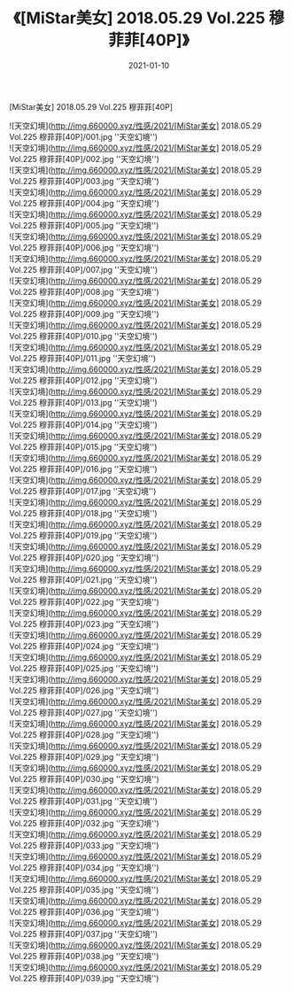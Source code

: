 ﻿---
layout: post
title:  《[MiStar美女] 2018.05.29 Vol.225 穆菲菲[40P]》
date:   2021-01-10
img: http://img.660000.xyz/性感/2021/[MiStar美女] 2018.05.29 Vol.225 穆菲菲[40P]/000.jpg
categories: [美女, 性感, 泳衣]
---

[MiStar美女] 2018.05.29 Vol.225 穆菲菲[40P]



![天空幻境](http://img.660000.xyz/性感/2021/[MiStar美女] 2018.05.29 Vol.225 穆菲菲[40P]/001.jpg ''天空幻境'') <br>
![天空幻境](http://img.660000.xyz/性感/2021/[MiStar美女] 2018.05.29 Vol.225 穆菲菲[40P]/002.jpg ''天空幻境'') <br>
![天空幻境](http://img.660000.xyz/性感/2021/[MiStar美女] 2018.05.29 Vol.225 穆菲菲[40P]/003.jpg ''天空幻境'') <br>
![天空幻境](http://img.660000.xyz/性感/2021/[MiStar美女] 2018.05.29 Vol.225 穆菲菲[40P]/004.jpg ''天空幻境'') <br>
![天空幻境](http://img.660000.xyz/性感/2021/[MiStar美女] 2018.05.29 Vol.225 穆菲菲[40P]/005.jpg ''天空幻境'') <br>
![天空幻境](http://img.660000.xyz/性感/2021/[MiStar美女] 2018.05.29 Vol.225 穆菲菲[40P]/006.jpg ''天空幻境'') <br>
![天空幻境](http://img.660000.xyz/性感/2021/[MiStar美女] 2018.05.29 Vol.225 穆菲菲[40P]/007.jpg ''天空幻境'') <br>
![天空幻境](http://img.660000.xyz/性感/2021/[MiStar美女] 2018.05.29 Vol.225 穆菲菲[40P]/008.jpg ''天空幻境'') <br>
![天空幻境](http://img.660000.xyz/性感/2021/[MiStar美女] 2018.05.29 Vol.225 穆菲菲[40P]/009.jpg ''天空幻境'') <br>
![天空幻境](http://img.660000.xyz/性感/2021/[MiStar美女] 2018.05.29 Vol.225 穆菲菲[40P]/010.jpg ''天空幻境'') <br>
![天空幻境](http://img.660000.xyz/性感/2021/[MiStar美女] 2018.05.29 Vol.225 穆菲菲[40P]/011.jpg ''天空幻境'') <br>
![天空幻境](http://img.660000.xyz/性感/2021/[MiStar美女] 2018.05.29 Vol.225 穆菲菲[40P]/012.jpg ''天空幻境'') <br>
![天空幻境](http://img.660000.xyz/性感/2021/[MiStar美女] 2018.05.29 Vol.225 穆菲菲[40P]/013.jpg ''天空幻境'') <br>
![天空幻境](http://img.660000.xyz/性感/2021/[MiStar美女] 2018.05.29 Vol.225 穆菲菲[40P]/014.jpg ''天空幻境'') <br>
![天空幻境](http://img.660000.xyz/性感/2021/[MiStar美女] 2018.05.29 Vol.225 穆菲菲[40P]/015.jpg ''天空幻境'') <br>
![天空幻境](http://img.660000.xyz/性感/2021/[MiStar美女] 2018.05.29 Vol.225 穆菲菲[40P]/016.jpg ''天空幻境'') <br>
![天空幻境](http://img.660000.xyz/性感/2021/[MiStar美女] 2018.05.29 Vol.225 穆菲菲[40P]/017.jpg ''天空幻境'') <br>
![天空幻境](http://img.660000.xyz/性感/2021/[MiStar美女] 2018.05.29 Vol.225 穆菲菲[40P]/018.jpg ''天空幻境'') <br>
![天空幻境](http://img.660000.xyz/性感/2021/[MiStar美女] 2018.05.29 Vol.225 穆菲菲[40P]/019.jpg ''天空幻境'') <br>
![天空幻境](http://img.660000.xyz/性感/2021/[MiStar美女] 2018.05.29 Vol.225 穆菲菲[40P]/020.jpg ''天空幻境'') <br>
![天空幻境](http://img.660000.xyz/性感/2021/[MiStar美女] 2018.05.29 Vol.225 穆菲菲[40P]/021.jpg ''天空幻境'') <br>
![天空幻境](http://img.660000.xyz/性感/2021/[MiStar美女] 2018.05.29 Vol.225 穆菲菲[40P]/022.jpg ''天空幻境'') <br>
![天空幻境](http://img.660000.xyz/性感/2021/[MiStar美女] 2018.05.29 Vol.225 穆菲菲[40P]/023.jpg ''天空幻境'') <br>
![天空幻境](http://img.660000.xyz/性感/2021/[MiStar美女] 2018.05.29 Vol.225 穆菲菲[40P]/024.jpg ''天空幻境'') <br>
![天空幻境](http://img.660000.xyz/性感/2021/[MiStar美女] 2018.05.29 Vol.225 穆菲菲[40P]/025.jpg ''天空幻境'') <br>
![天空幻境](http://img.660000.xyz/性感/2021/[MiStar美女] 2018.05.29 Vol.225 穆菲菲[40P]/026.jpg ''天空幻境'') <br>
![天空幻境](http://img.660000.xyz/性感/2021/[MiStar美女] 2018.05.29 Vol.225 穆菲菲[40P]/027.jpg ''天空幻境'') <br>
![天空幻境](http://img.660000.xyz/性感/2021/[MiStar美女] 2018.05.29 Vol.225 穆菲菲[40P]/028.jpg ''天空幻境'') <br>
![天空幻境](http://img.660000.xyz/性感/2021/[MiStar美女] 2018.05.29 Vol.225 穆菲菲[40P]/029.jpg ''天空幻境'') <br>
![天空幻境](http://img.660000.xyz/性感/2021/[MiStar美女] 2018.05.29 Vol.225 穆菲菲[40P]/030.jpg ''天空幻境'') <br>
![天空幻境](http://img.660000.xyz/性感/2021/[MiStar美女] 2018.05.29 Vol.225 穆菲菲[40P]/031.jpg ''天空幻境'') <br>
![天空幻境](http://img.660000.xyz/性感/2021/[MiStar美女] 2018.05.29 Vol.225 穆菲菲[40P]/032.jpg ''天空幻境'') <br>
![天空幻境](http://img.660000.xyz/性感/2021/[MiStar美女] 2018.05.29 Vol.225 穆菲菲[40P]/033.jpg ''天空幻境'') <br>
![天空幻境](http://img.660000.xyz/性感/2021/[MiStar美女] 2018.05.29 Vol.225 穆菲菲[40P]/034.jpg ''天空幻境'') <br>
![天空幻境](http://img.660000.xyz/性感/2021/[MiStar美女] 2018.05.29 Vol.225 穆菲菲[40P]/035.jpg ''天空幻境'') <br>
![天空幻境](http://img.660000.xyz/性感/2021/[MiStar美女] 2018.05.29 Vol.225 穆菲菲[40P]/036.jpg ''天空幻境'') <br>
![天空幻境](http://img.660000.xyz/性感/2021/[MiStar美女] 2018.05.29 Vol.225 穆菲菲[40P]/037.jpg ''天空幻境'') <br>
![天空幻境](http://img.660000.xyz/性感/2021/[MiStar美女] 2018.05.29 Vol.225 穆菲菲[40P]/038.jpg ''天空幻境'') <br>
![天空幻境](http://img.660000.xyz/性感/2021/[MiStar美女] 2018.05.29 Vol.225 穆菲菲[40P]/039.jpg ''天空幻境'') <br>